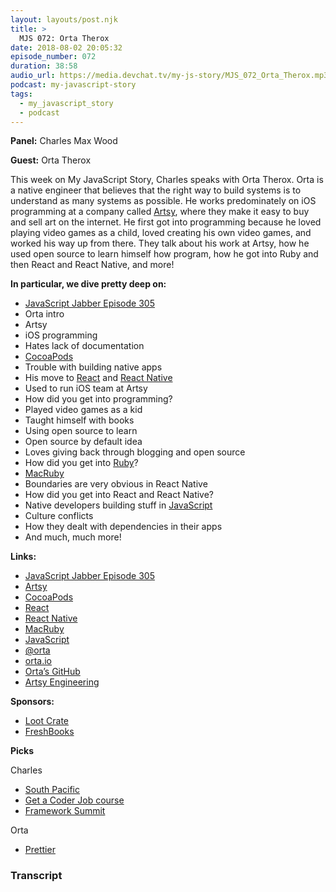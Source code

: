 ```yaml
---
layout: layouts/post.njk
title: >
  MJS 072: Orta Therox
date: 2018-08-02 20:05:32
episode_number: 072
duration: 38:58
audio_url: https://media.devchat.tv/my-js-story/MJS_072_Orta_Therox.mp3
podcast: my-javascript-story
tags:
  - my_javascript_story
  - podcast
---
```


**Panel:** Charles Max Wood

**Guest:** Orta Therox

This week on My JavaScript Story, Charles speaks with Orta Therox. Orta is a native engineer that believes that the right way to build systems is to understand as many systems as possible. He works predominately on iOS programming at a company called [Artsy](https://www.artsy.net/), where they make it easy to buy and sell art on the internet. He first got into programming because he loved playing video games as a child, loved creating his own video games, and worked his way up from there. They talk about his work at Artsy, how he used open source to learn himself how program, how he got into Ruby and then React and React Native, and more!

**In particular, we dive pretty deep on:**

- [JavaScript Jabber Episode 305](https://devchat.tv/js-jabber/jsj-305-continuous-integration-processes-and-dangerjs-with-orta-therox/)
- Orta intro
- Artsy
- iOS programming
- Hates lack of documentation
- [CocoaPods](https://cocoadocs.org/)
- Trouble with building native apps
- His move to [React](https://reactjs.org/) and [React Native](https://facebook.github.io/react-native/)
- Used to run iOS team at Artsy
- How did you get into programming?
- Played video games as a kid
- Taught himself with books
- Using open source to learn
- Open source by default idea
- Loves giving back through blogging and open source
- How did you get into [Ruby](https://www.ruby-lang.org/en/)?
- [MacRuby](https://macruby.org/)
- Boundaries are very obvious in React Native
- How did you get into React and React Native?
- Native developers building stuff in [JavaScript](https://www.javascript.com/)
- Culture conflicts
- How they dealt with dependencies in their apps
- And much, much more!

**Links:**

- [JavaScript Jabber Episode 305](https://devchat.tv/js-jabber/jsj-305-continuous-integration-processes-and-dangerjs-with-orta-therox/)
- [Artsy](https://www.artsy.net/)
- [CocoaPods](https://cocoadocs.org/)
- [React](https://reactjs.org/)
- [React Native](https://facebook.github.io/react-native/)
- [MacRuby](https://macruby.org/)
- [JavaScript](https://www.javascript.com/)
- [@orta](https://twitter.com/orta?ref_src=twsrc%255Egoogle%257Ctwcamp%255Eserp%257Ctwgr%255Eauthor)
- [orta.io](https://orta.io/)
- [Orta’s GitHub](https://github.com/orta)
- [Artsy Engineering](https://artsy.github.io/)

**Sponsors:**

- [Loot Crate](https://www.lootcrate.com/)
- [FreshBooks](https://www.freshbooks.com/invoice?ref=11731&utm_source=pbm&utm_medium=affiliate-program&utm_influencer=419364&utm_campaign=podcast-influencers)

**Picks**

Charles

- [South Pacific](https://itunes.apple.com/us/movie/south-pacific-1958/id394798560)
- [Get a Coder Job course](https://devchat.tv/course/get-a-coder-job-video-course/)
- [Framework Summit](https://www.frameworksummit.com/)

Orta

- [Prettier](https://prettier.io/)

### Transcript

